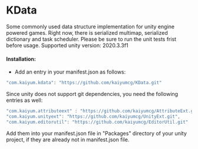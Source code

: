 # KData
Some commonly used data structure implementation for unity engine powered games. Right now, there is serialized multimap, serialized dictionary and task scheduler. Please be sure to run the unit tests frist before usage. Supported unity version: 2020.3.3f1

#### Installation:
* Add an entry in your manifest.json as follows:
```C#
"com.kaiyum.kdata": "https://github.com/kaiyumcg/KData.git"
```

Since unity does not support git dependencies, you need the following entries as well:
```C#
"com.kaiyum.attributeext" : "https://github.com/kaiyumcg/AttributeExt.git",
"com.kaiyum.unityext": "https://github.com/kaiyumcg/UnityExt.git",
"com.kaiyum.editorutil": "https://github.com/kaiyumcg/EditorUtil.git"
```
Add them into your manifest.json file in "Packages\" directory of your unity project, if they are already not in manifest.json file.
